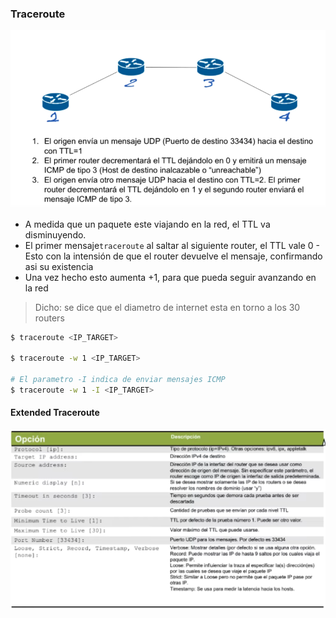 ### Traceroute 

![](_anexos_/Screenshot%20from%202024-01-02%2003-03-29.png)

- A medida que un paquete este viajando en la red, el TTL va disminuyendo.
- El primer mensaje`traceroute` al saltar al siguiente router, el TTL vale 0
		- Esto con la intensión de que el router devuelve el mensaje, confirmando asi su existencia
- Una vez hecho esto aumenta +1, para que pueda seguir avanzando en la red

> Dicho: se dice que el diametro de internet esta en torno a los 30 routers

``` bash
$ traceroute <IP_TARGET>

$ traceroute -w 1 <IP_TARGET>

# El parametro -I indica de enviar mensajes ICMP
$ traceroute -w 1 -I <IP_TARGET>
```

#### Extended Traceroute

![](_anexos_/Screenshot%20from%202024-01-02%2003-23-24.png)

